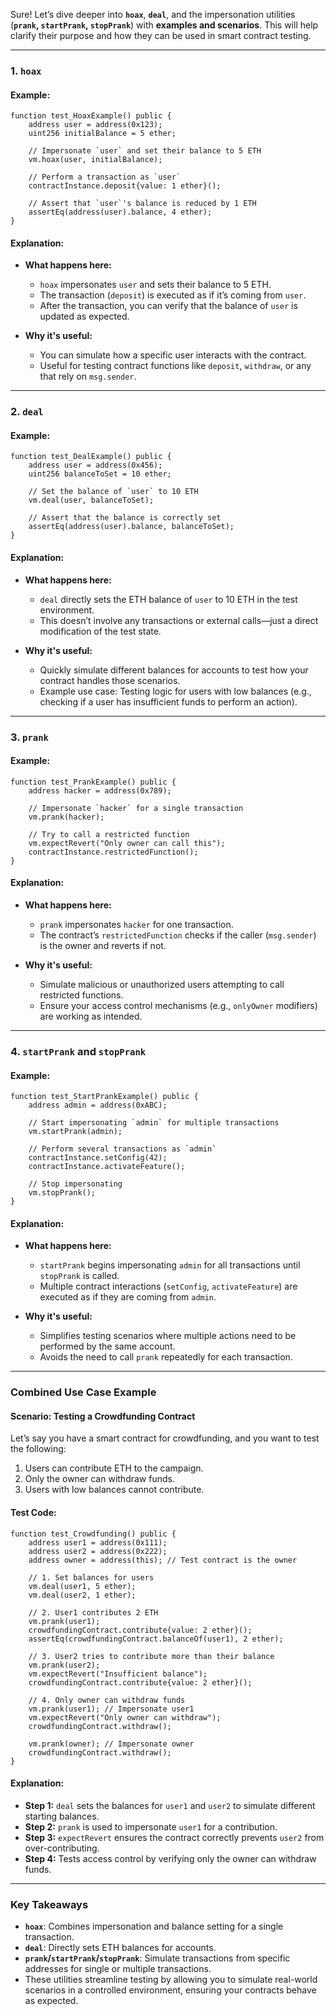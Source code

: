 Sure! Let’s dive deeper into **`hoax`**, **`deal`**, and the impersonation utilities (**`prank`, `startPrank`, `stopPrank`**) with **examples and scenarios**. This will help clarify their purpose and how they can be used in smart contract testing.

---

### **1. `hoax`**
#### Example:
```solidity
function test_HoaxExample() public {
    address user = address(0x123);
    uint256 initialBalance = 5 ether;

    // Impersonate `user` and set their balance to 5 ETH
    vm.hoax(user, initialBalance);

    // Perform a transaction as `user`
    contractInstance.deposit{value: 1 ether}();

    // Assert that `user`'s balance is reduced by 1 ETH
    assertEq(address(user).balance, 4 ether);
}
```

#### **Explanation:**
- **What happens here:**
  - `hoax` impersonates `user` and sets their balance to 5 ETH.
  - The transaction (`deposit`) is executed as if it’s coming from `user`.
  - After the transaction, you can verify that the balance of `user` is updated as expected.

- **Why it's useful:**
  - You can simulate how a specific user interacts with the contract.
  - Useful for testing contract functions like `deposit`, `withdraw`, or any that rely on `msg.sender`.

---

### **2. `deal`**
#### Example:
```solidity
function test_DealExample() public {
    address user = address(0x456);
    uint256 balanceToSet = 10 ether;

    // Set the balance of `user` to 10 ETH
    vm.deal(user, balanceToSet);

    // Assert that the balance is correctly set
    assertEq(address(user).balance, balanceToSet);
}
```

#### **Explanation:**
- **What happens here:**
  - `deal` directly sets the ETH balance of `user` to 10 ETH in the test environment.
  - This doesn’t involve any transactions or external calls—just a direct modification of the test state.

- **Why it's useful:**
  - Quickly simulate different balances for accounts to test how your contract handles those scenarios.
  - Example use case: Testing logic for users with low balances (e.g., checking if a user has insufficient funds to perform an action).

---

### **3. `prank`**
#### Example:
```solidity
function test_PrankExample() public {
    address hacker = address(0x789);

    // Impersonate `hacker` for a single transaction
    vm.prank(hacker);

    // Try to call a restricted function
    vm.expectRevert("Only owner can call this");
    contractInstance.restrictedFunction();
}
```

#### **Explanation:**
- **What happens here:**
  - `prank` impersonates `hacker` for one transaction.
  - The contract’s `restrictedFunction` checks if the caller (`msg.sender`) is the owner and reverts if not.

- **Why it's useful:**
  - Simulate malicious or unauthorized users attempting to call restricted functions.
  - Ensure your access control mechanisms (e.g., `onlyOwner` modifiers) are working as intended.

---

### **4. `startPrank` and `stopPrank`**
#### Example:
```solidity
function test_StartPrankExample() public {
    address admin = address(0xABC);

    // Start impersonating `admin` for multiple transactions
    vm.startPrank(admin);

    // Perform several transactions as `admin`
    contractInstance.setConfig(42);
    contractInstance.activateFeature();

    // Stop impersonating
    vm.stopPrank();
}
```

#### **Explanation:**
- **What happens here:**
  - `startPrank` begins impersonating `admin` for all transactions until `stopPrank` is called.
  - Multiple contract interactions (`setConfig`, `activateFeature`) are executed as if they are coming from `admin`.

- **Why it's useful:**
  - Simplifies testing scenarios where multiple actions need to be performed by the same account.
  - Avoids the need to call `prank` repeatedly for each transaction.

---

### **Combined Use Case Example**
#### Scenario: Testing a Crowdfunding Contract
Let’s say you have a smart contract for crowdfunding, and you want to test the following:
1. Users can contribute ETH to the campaign.
2. Only the owner can withdraw funds.
3. Users with low balances cannot contribute.

#### Test Code:
```solidity
function test_Crowdfunding() public {
    address user1 = address(0x111);
    address user2 = address(0x222);
    address owner = address(this); // Test contract is the owner

    // 1. Set balances for users
    vm.deal(user1, 5 ether);
    vm.deal(user2, 1 ether);

    // 2. User1 contributes 2 ETH
    vm.prank(user1);
    crowdfundingContract.contribute{value: 2 ether}();
    assertEq(crowdfundingContract.balanceOf(user1), 2 ether);

    // 3. User2 tries to contribute more than their balance
    vm.prank(user2);
    vm.expectRevert("Insufficient balance");
    crowdfundingContract.contribute{value: 2 ether}();

    // 4. Only owner can withdraw funds
    vm.prank(user1); // Impersonate user1
    vm.expectRevert("Only owner can withdraw");
    crowdfundingContract.withdraw();

    vm.prank(owner); // Impersonate owner
    crowdfundingContract.withdraw();
}
```

#### **Explanation:**
- **Step 1:** `deal` sets the balances for `user1` and `user2` to simulate different starting balances.
- **Step 2:** `prank` is used to impersonate `user1` for a contribution.
- **Step 3:** `expectRevert` ensures the contract correctly prevents `user2` from over-contributing.
- **Step 4:** Tests access control by verifying only the owner can withdraw funds.

---

### **Key Takeaways**
- **`hoax`**: Combines impersonation and balance setting for a single transaction.
- **`deal`**: Directly sets ETH balances for accounts.
- **`prank`/`startPrank`/`stopPrank`**: Simulate transactions from specific addresses for single or multiple transactions.
- These utilities streamline testing by allowing you to simulate real-world scenarios in a controlled environment, ensuring your contracts behave as expected.
